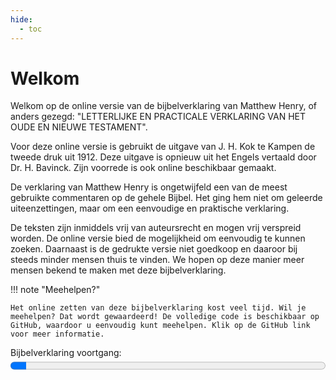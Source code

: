 ```yaml
---
hide:
  - toc
---
```


# Welkom

Welkom op de online versie van de bijbelverklaring van Matthew Henry, of anders gezegd: "LETTERLIJKE EN PRACTICALE VERKLARING VAN HET OUDE EN NIEUWE TESTAMENT".

Voor deze online versie is gebruikt de uitgave van J. H. Kok te Kampen de tweede druk uit 1912. Deze uitgave is opnieuw uit het Engels vertaald door Dr. H. Bavinck. Zijn voorrede is ook online beschikbaar gemaakt.

De verklaring van Matthew Henry is ongetwijfeld een van de meest gebruikte commentaren op de gehele Bijbel.
Het ging hem niet om geleerde uiteenzettingen, maar om een eenvoudige en praktische verklaring.

De teksten zijn inmiddels vrij van auteursrecht en mogen vrij verspreid worden. De online versie bied de mogelijkheid om eenvoudig te kunnen zoeken. Daarnaast is de gedrukte versie niet goedkoop en daaroor bij steeds minder mensen thuis te vinden. We hopen op deze manier meer mensen bekend te maken met deze bijbelverklaring. 


!!! note "Meehelpen?"

    Het online zetten van deze bijbelverklaring kost veel tijd. Wil je meehelpen? Dat wordt gewaardeerd! De volledige code is beschikbaar op GitHub, waardoor u eenvoudig kunt meehelpen. Klik op de GitHub link voor meer informatie. 

<label for="file">Bijbelverklaring voortgang:</label>
<progress id="file" value="5" max="100" style="width:100%; height:25px;"></progress>
